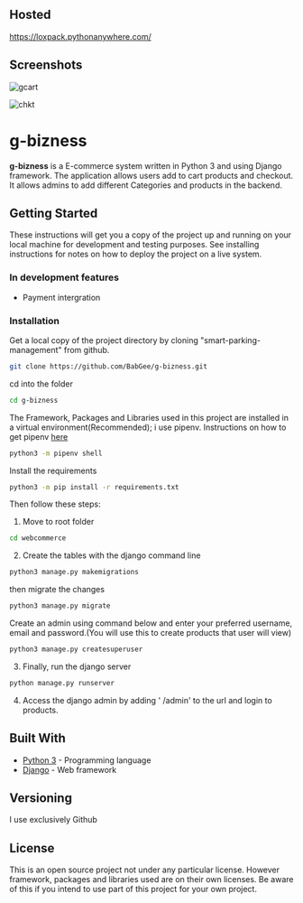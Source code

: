 ## Hosted 

https://loxpack.pythonanywhere.com/

## Screenshots

![gcart](https://user-images.githubusercontent.com/39271713/75942524-a3dbe980-5ea3-11ea-8f4b-a154fb18f43d.png)

![chkt](https://user-images.githubusercontent.com/39271713/75101250-6b5a2700-55ea-11ea-9bac-9c7dcfcc7dd4.png)


# g-bizness

**g-bizness** is a E-commerce system written in Python 3 and using Django framework.
The application allows users add to cart products and checkout. It allows admins to add different Categories and products in the backend. 


## Getting Started

These instructions will get you a copy of the project up and running on your local machine for development and testing purposes. See installing instructions for notes on how to deploy the project on a live system.


### In development features

* Payment intergration

### Installation

Get a local copy of the project directory by cloning "smart-parking-management" from github.

```bash
git clone https://github.com/BabGee/g-bizness.git
```

cd into the folder

```bash
cd g-bizness
```

The Framework, Packages and Libraries used in this project are installed in a virtual environment(Recommended); i use pipenv. Instructions on how to get pipenv [here](https://pypi.org/project/pipenv/)

```bash
python3 -m pipenv shell
```

Install the requirements

```bash
python3 -m pip install -r requirements.txt
```

Then follow these steps:
1. Move to root folder 

```bash
cd webcommerce
```

2. Create the tables with the django command line

```bash
python3 manage.py makemigrations
```
then migrate the changes
 
```bash
python3 manage.py migrate
```

Create an admin using command below and enter your preferred username, email and password.(You will use this to create products that user will view)
 
```bash
python3 manage.py createsuperuser
```


3. Finally, run the django server

```bash
python manage.py runserver
```

4. Access the django admin by adding ' /admin' to the url and login to products.



## Built With

* [Python 3](https://www.python.org/downloads/) - Programming language
* [Django](https://www.djangoproject.com/) - Web framework 


## Versioning
I use exclusively Github

## License

This is an open source project not under any particular license.
However framework, packages and libraries used are on their own licenses. Be aware of this if you intend to use part of this project for your own project.

